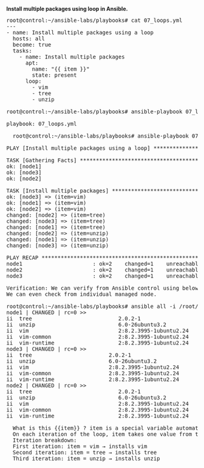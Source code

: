 **Install multiple packages using loop in Ansible.**

<pre>
root@control:~/ansible-labs/playbooks# cat 07_loops.yml
---
- name: Install multiple packages using a loop
  hosts: all
  become: true
  tasks:
    - name: Install multiple packages
      apt:
        name: "{{ item }}"   
        state: present
      loop:
        - vim
        - tree
        - unzip

root@control:~/ansible-labs/playbooks# ansible-playbook 07_loops.yml -i /root/ansible-labs/hosts.ini --syntax-check

playbook: 07_loops.yml

  root@control:~/ansible-labs/playbooks# ansible-playbook 07_loops.yml -i /root/ansible-labs/hosts.ini

PLAY [Install multiple packages using a loop] **************************************************************************

TASK [Gathering Facts] *************************************************************************************************
ok: [node1]
ok: [node3]
ok: [node2]

TASK [Install multiple packages] ***************************************************************************************
ok: [node3] => (item=vim)
ok: [node1] => (item=vim)
ok: [node2] => (item=vim)
changed: [node2] => (item=tree)
changed: [node3] => (item=tree)
changed: [node1] => (item=tree)
changed: [node2] => (item=unzip)
changed: [node1] => (item=unzip)
changed: [node3] => (item=unzip)

PLAY RECAP *************************************************************************************************************
node1                      : ok=2    changed=1    unreachable=0    failed=0    skipped=0    rescued=0    ignored=0
node2                      : ok=2    changed=1    unreachable=0    failed=0    skipped=0    rescued=0    ignored=0
node3                      : ok=2    changed=1    unreachable=0    failed=0    skipped=0    rescued=0    ignored=0

Verification: We can verify from Ansible control using below Adhoc command that packages are installed on managed nodes as can be seen.
We can even check from individual managed node.

root@control:~/ansible-labs/playbooks# ansible all -i /root/ansible-labs/hosts.ini -m shell -a "dpkg -l | grep -E 'vim|tree|unzip'"
node1 | CHANGED | rc=0 >>
ii  tree                           2.0.2-1                                 amd64        displays an indented directory tree, in color
ii  unzip                          6.0-26ubuntu3.2                         amd64        De-archiver for .zip files
ii  vim                            2:8.2.3995-1ubuntu2.24                  amd64        Vi IMproved - enhanced vi editor
ii  vim-common                     2:8.2.3995-1ubuntu2.24                  all          Vi IMproved - Common files
ii  vim-runtime                    2:8.2.3995-1ubuntu2.24                  all          Vi IMproved - Runtime files
node3 | CHANGED | rc=0 >>
ii  tree                        2.0.2-1                                 amd64        displays an indented directory tree, in color
ii  unzip                       6.0-26ubuntu3.2                         amd64        De-archiver for .zip files
ii  vim                         2:8.2.3995-1ubuntu2.24                  amd64        Vi IMproved - enhanced vi editor
ii  vim-common                  2:8.2.3995-1ubuntu2.24                  all          Vi IMproved - Common files
ii  vim-runtime                 2:8.2.3995-1ubuntu2.24                  all          Vi IMproved - Runtime files
node2 | CHANGED | rc=0 >>
ii  tree                           2.0.2-1                                 amd64        displays an indented directory tree, in color
ii  unzip                          6.0-26ubuntu3.2                         amd64        De-archiver for .zip files
ii  vim                            2:8.2.3995-1ubuntu2.24                  amd64        Vi IMproved - enhanced vi editor
ii  vim-common                     2:8.2.3995-1ubuntu2.24                  all          Vi IMproved - Common files
ii  vim-runtime                    2:8.2.3995-1ubuntu2.24                  all          Vi IMproved - Runtime files

  What is this {{item}} ? item is a special variable automatically created by Ansible when you use loop.
  On each iteration of the loop, item takes one value from the list.
  Iteration breakdown:
  First iteration: item = vim → installs vim
  Second iteration: item = tree → installs tree
  Third iteration: item = unzip → installs unzip

</pre>
